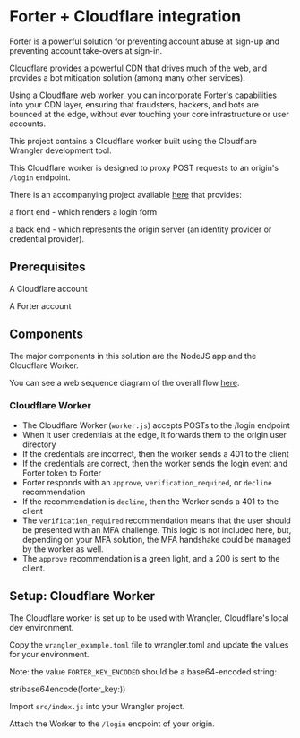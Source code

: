 
# Forter + Cloudflare integration #

Forter is a powerful solution for preventing account abuse at sign-up and preventing account take-overs at sign-in.

Cloudflare provides a powerful CDN that drives much of the web, and provides a bot mitigation solution (among many other services).

Using a Cloudflare web worker, you can incorporate Forter's capabilities into your CDN layer, ensuring that fraudsters, hackers, and bots are bounced at the edge, without ever touching your core infrastructure or user accounts.

This project contains a Cloudflare worker built using the Cloudflare Wrangler development tool.

This Cloudflare worker is designed to proxy POST requests to an origin's `/login` endpoint.

There is an accompanying project available [here](https://github.com/tomgsmith99/forter-example-origin) that provides:

a front end - which renders a login form

a back end - which represents the origin server (an identity provider or credential provider). 

## Prerequisites ##

A Cloudflare account

A Forter account

## Components ##

The major components in this solution are the NodeJS app and the Cloudflare Worker.

You can see a web sequence diagram of the overall flow [here](https://tomgsmith99-images.s3.amazonaws.com/forter/forter_cloudflare.png).

### Cloudflare Worker ###

* The Cloudflare Worker (`worker.js`) accepts POSTs to the /login endpoint
* When it user credentials at the edge, it forwards them to the origin user directory
* If the credentials are incorrect, then the worker sends a 401 to the client
* If the credentials are correct, then the worker sends the login event and Forter token to Forter
* Forter responds with an `approve`, `verification_required`, or `decline` recommendation
* If the recommendation is `decline`, then the Worker sends a 401 to the client
* The `verification_required` recommendation means that the user should be presented with an MFA challenge. This logic is not included here, but, depending on your MFA solution, the MFA handshake could be managed by the worker as well.
* The `approve` recommendation is a green light, and a 200 is sent to the client.

## Setup: Cloudflare Worker ##

The Cloudflare worker is set up to be used with Wrangler, Cloudflare's local dev environment.

Copy the `wrangler_example.toml` file to wrangler.toml and update the values for your environment.

Note: the value `FORTER_KEY_ENCODED` should be a base64-encoded string:

str(base64encode(forter_key:))

Import `src/index.js` into your Wrangler project.

Attach the Worker to the `/login` endpoint of your origin.
